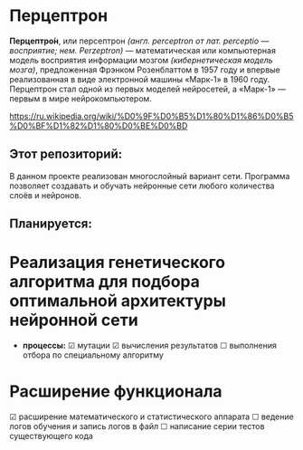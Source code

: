 # Перцептрон
**Перцептро́н**, или персептрон *(англ. perceptron от лат. perceptio — восприятие; нем. Perzeptron)* — математическая или компьютерная модель восприятия информации мозгом *(кибернетическая модель мозга)*, предложенная Фрэнком Розенблаттом в 1957 году и впервые реализованная в виде электронной машины «Марк-1» в 1960 году. Перцептрон стал одной из первых моделей нейросетей, а «Марк-1» — первым в мире нейрокомпьютером.

https://ru.wikipedia.org/wiki/%D0%9F%D0%B5%D1%80%D1%86%D0%B5%D0%BF%D1%82%D1%80%D0%BE%D0%BD

## Этот репозиторий:
В данном проекте реализован многослойный вариант сети. Программа позволяет создавать и обучать нейронные сети любого количества слоёв и нейронов.

## Планируется:
 # Реализация генетического алгоритма для подбора оптимальной архитектуры нейронной сети
  - **процессы:**
   ☑ мутации
   ☑ вычисления результатов
   ☐ выполнения отбора по специальному алгоритму
 # Расширение функционала
  ☑ расширение математического и статистического аппарата
  ☐ ведение логов обучения и запись логов в файл
  ☐ написание серии тестов существующего кода
